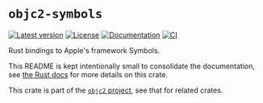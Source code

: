 # `objc2-symbols`

[![Latest version](https://badgen.net/crates/v/objc2-symbols)](https://crates.io/crates/objc2-symbols)
[![License](https://badgen.net/badge/license/Zlib%20OR%20Apache-2.0%20OR%20MIT/blue)](../../LICENSE.md)
[![Documentation](https://docs.rs/objc2-symbols/badge.svg)](https://docs.rs/objc2-symbols/)
[![CI](https://github.com/madsmtm/objc2/actions/workflows/ci.yml/badge.svg)](https://github.com/madsmtm/objc2/actions/workflows/ci.yml)

Rust bindings to Apple's framework Symbols.

This README is kept intentionally small to consolidate the documentation, see
[the Rust docs](https://docs.rs/objc2-symbols/) for more details on this crate.

This crate is part of the [`objc2` project](https://github.com/madsmtm/objc2),
see that for related crates.
